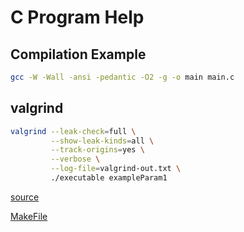 # C Program Help

## Compilation Example
```bash
gcc -W -Wall -ansi -pedantic -O2 -g -o main main.c
```


## valgrind
```bash
valgrind --leak-check=full \
         --show-leak-kinds=all \
         --track-origins=yes \
         --verbose \
         --log-file=valgrind-out.txt \
         ./executable exampleParam1
```
[source](https://stackoverflow.com/questions/5134891/how-do-i-use-valgrind-to-find-memory-leaks)


[MakeFile](https://stackoverflow.com/questions/30573481/how-to-write-a-makefile-with-separate-source-and-header-directories)
